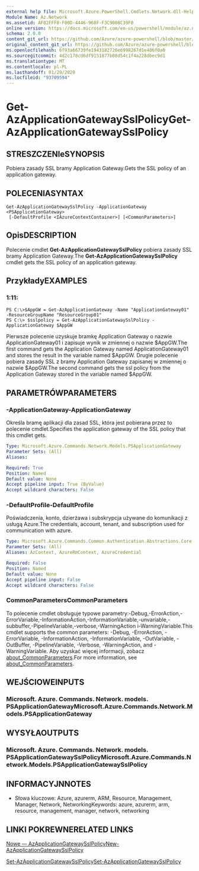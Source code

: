 ```yaml
---
external help file: Microsoft.Azure.PowerShell.Cmdlets.Network.dll-Help.xml
Module Name: Az.Network
ms.assetid: AF02FFF8-F00D-4446-968F-F3C9008C39F0
online version: https://docs.microsoft.com/en-us/powershell/module/az.network/get-azapplicationgatewaysslpolicy
schema: 2.0.0
content_git_url: https://github.com/Azure/azure-powershell/blob/master/src/Network/Network/help/Get-AzApplicationGatewaySslPolicy.md
original_content_git_url: https://github.com/Azure/azure-powershell/blob/master/src/Network/Network/help/Get-AzApplicationGatewaySslPolicy.md
ms.openlocfilehash: 6f93a66739fe1943182726e6998267d1e406f0a0
ms.sourcegitcommit: 4d2c178cd6df9151877b08d54c1f4a228dbec9d1
ms.translationtype: MT
ms.contentlocale: pl-PL
ms.lasthandoff: 01/29/2020
ms.locfileid: "93709594"
---
```

# <span data-ttu-id="a6a2a-101">Get-AzApplicationGatewaySslPolicy</span><span class="sxs-lookup"><span data-stu-id="a6a2a-101">Get-AzApplicationGatewaySslPolicy</span></span>

## <span data-ttu-id="a6a2a-102">STRESZCZENIe</span><span class="sxs-lookup"><span data-stu-id="a6a2a-102">SYNOPSIS</span></span>
<span data-ttu-id="a6a2a-103">Pobiera zasady SSL bramy Application Gateway.</span><span class="sxs-lookup"><span data-stu-id="a6a2a-103">Gets the SSL policy of an application gateway.</span></span>

## <span data-ttu-id="a6a2a-104">POLECENIA</span><span class="sxs-lookup"><span data-stu-id="a6a2a-104">SYNTAX</span></span>

```
Get-AzApplicationGatewaySslPolicy -ApplicationGateway <PSApplicationGateway>
 [-DefaultProfile <IAzureContextContainer>] [<CommonParameters>]
```

## <span data-ttu-id="a6a2a-105">Opis</span><span class="sxs-lookup"><span data-stu-id="a6a2a-105">DESCRIPTION</span></span>
<span data-ttu-id="a6a2a-106">Polecenie cmdlet **Get-AzApplicationGatewaySslPolicy** pobiera zasady SSL bramy Application Gateway.</span><span class="sxs-lookup"><span data-stu-id="a6a2a-106">The **Get-AzApplicationGatewaySslPolicy** cmdlet gets the SSL policy of an application gateway.</span></span>

## <span data-ttu-id="a6a2a-107">Przykłady</span><span class="sxs-lookup"><span data-stu-id="a6a2a-107">EXAMPLES</span></span>

### <span data-ttu-id="a6a2a-108">1:1</span><span class="sxs-lookup"><span data-stu-id="a6a2a-108">1:</span></span>
```
PS C:\>$AppGW = Get-AzApplicationGateway -Name "ApplicationGateway01" -ResourceGroupName "ResourceGroup01"
PS C:\> $sslpolicy = Get-AzApplicationGatewaySslPolicy -ApplicationGateway $AppGW
```

<span data-ttu-id="a6a2a-109">Pierwsze polecenie uzyskuje bramkę Application Gateway o nazwie ApplicationGateway01 i zapisuje wynik w zmiennej o nazwie $AppGW.</span><span class="sxs-lookup"><span data-stu-id="a6a2a-109">The first command gets the Application Gateway named ApplicationGateway01 and stores the result in the variable named $AppGW.</span></span>
<span data-ttu-id="a6a2a-110">Drugie polecenie pobiera zasady SSL z bramy Application Gateway zapisanej w zmiennej o nazwie $AppGW.</span><span class="sxs-lookup"><span data-stu-id="a6a2a-110">The second command gets the ssl policy from the Application Gateway stored in the variable named $AppGW.</span></span>

## <span data-ttu-id="a6a2a-111">PARAMETRÓW</span><span class="sxs-lookup"><span data-stu-id="a6a2a-111">PARAMETERS</span></span>

### <span data-ttu-id="a6a2a-112">-ApplicationGateway</span><span class="sxs-lookup"><span data-stu-id="a6a2a-112">-ApplicationGateway</span></span>
<span data-ttu-id="a6a2a-113">Określa bramę aplikacji dla zasad SSL, która jest pobierana przez to polecenie cmdlet.</span><span class="sxs-lookup"><span data-stu-id="a6a2a-113">Specifies the application gateway of the SSL policy that this cmdlet gets.</span></span>

```yaml
Type: Microsoft.Azure.Commands.Network.Models.PSApplicationGateway
Parameter Sets: (All)
Aliases:

Required: True
Position: Named
Default value: None
Accept pipeline input: True (ByValue)
Accept wildcard characters: False
```

### <span data-ttu-id="a6a2a-114">-DefaultProfile</span><span class="sxs-lookup"><span data-stu-id="a6a2a-114">-DefaultProfile</span></span>
<span data-ttu-id="a6a2a-115">Poświadczenia, konto, dzierżawa i subskrypcja używane do komunikacji z usługą Azure.</span><span class="sxs-lookup"><span data-stu-id="a6a2a-115">The credentials, account, tenant, and subscription used for communication with azure.</span></span>

```yaml
Type: Microsoft.Azure.Commands.Common.Authentication.Abstractions.Core.IAzureContextContainer
Parameter Sets: (All)
Aliases: AzContext, AzureRmContext, AzureCredential

Required: False
Position: Named
Default value: None
Accept pipeline input: False
Accept wildcard characters: False
```

### <span data-ttu-id="a6a2a-116">CommonParameters</span><span class="sxs-lookup"><span data-stu-id="a6a2a-116">CommonParameters</span></span>
<span data-ttu-id="a6a2a-117">To polecenie cmdlet obsługuje typowe parametry:-Debug,-ErrorAction,-ErrorVariable,-InformationAction,-InformationVariable,-unvariable,-subbuffer,-PipelineVariable,-verbose,-WarningAction i-WarningVariable.</span><span class="sxs-lookup"><span data-stu-id="a6a2a-117">This cmdlet supports the common parameters: -Debug, -ErrorAction, -ErrorVariable, -InformationAction, -InformationVariable, -OutVariable, -OutBuffer, -PipelineVariable, -Verbose, -WarningAction, and -WarningVariable.</span></span> <span data-ttu-id="a6a2a-118">Aby uzyskać więcej informacji, zobacz [about_CommonParameters](https://go.microsoft.com/fwlink/?LinkID=113216).</span><span class="sxs-lookup"><span data-stu-id="a6a2a-118">For more information, see [about_CommonParameters](https://go.microsoft.com/fwlink/?LinkID=113216).</span></span>

## <span data-ttu-id="a6a2a-119">WEJŚCIOWE</span><span class="sxs-lookup"><span data-stu-id="a6a2a-119">INPUTS</span></span>

### <span data-ttu-id="a6a2a-120">Microsoft. Azure. Commands. Network. models. PSApplicationGateway</span><span class="sxs-lookup"><span data-stu-id="a6a2a-120">Microsoft.Azure.Commands.Network.Models.PSApplicationGateway</span></span>

## <span data-ttu-id="a6a2a-121">WYSYŁA</span><span class="sxs-lookup"><span data-stu-id="a6a2a-121">OUTPUTS</span></span>

### <span data-ttu-id="a6a2a-122">Microsoft. Azure. Commands. Network. models. PSApplicationGatewaySslPolicy</span><span class="sxs-lookup"><span data-stu-id="a6a2a-122">Microsoft.Azure.Commands.Network.Models.PSApplicationGatewaySslPolicy</span></span>

## <span data-ttu-id="a6a2a-123">INFORMACYJN</span><span class="sxs-lookup"><span data-stu-id="a6a2a-123">NOTES</span></span>
* <span data-ttu-id="a6a2a-124">Słowa kluczowe: Azure, azurerm, ARM, Resource, Management, Manager, Network, Networking</span><span class="sxs-lookup"><span data-stu-id="a6a2a-124">Keywords: azure, azurerm, arm, resource, management, manager, network, networking</span></span>

## <span data-ttu-id="a6a2a-125">LINKI POKREWNE</span><span class="sxs-lookup"><span data-stu-id="a6a2a-125">RELATED LINKS</span></span>

[<span data-ttu-id="a6a2a-126">Nowe — AzApplicationGatewaySslPolicy</span><span class="sxs-lookup"><span data-stu-id="a6a2a-126">New-AzApplicationGatewaySslPolicy</span></span>](./New-AzApplicationGatewaySslPolicy.md)

[<span data-ttu-id="a6a2a-127">Set-AzApplicationGatewaySslPolicy</span><span class="sxs-lookup"><span data-stu-id="a6a2a-127">Set-AzApplicationGatewaySslPolicy</span></span>](./Set-AzApplicationGatewaySslPolicy.md)



